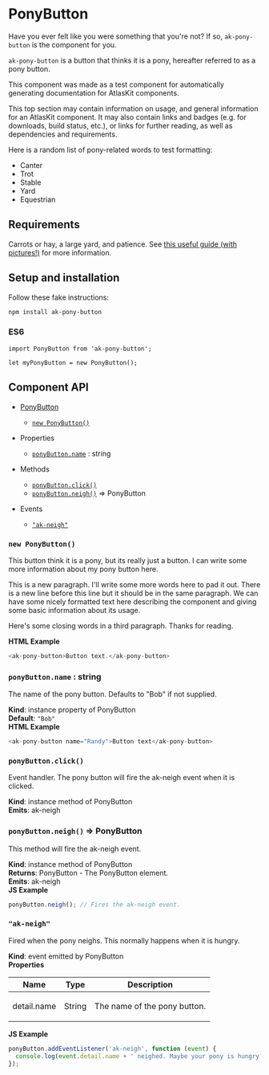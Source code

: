 # PonyButton

Have you ever felt like you were something that you're not? If so, `ak-pony-button` is the component
for you.

`ak-pony-button` is a button that thinks it is a pony, hereafter referred to as a pony button.

This component was made as a test component for automatically generating documentation for AtlasKit
components.

This top section may contain information on usage, and general information for an AtlasKit component.
It may also contain links and badges (e.g. for downloads, build status, etc.), or links for further
reading, as well as dependencies and requirements.

Here is a random list of pony-related words to test formatting:

* Canter
* Trot
* Stable
* Yard
* Equestrian

## Requirements

Carrots or hay, a large yard, and patience. See [this useful guide (with pictures!)](http://www.wikihow.com/Raise-Horses)
for more information.

## Setup and installation

Follow these fake instructions:

```
npm install ak-pony-button
```

### ES6

```
import PonyButton from 'ak-pony-button';

let myPonyButton = new PonyButton();
```

## Component API

* [PonyButton](#PonyButton)
    * [`new PonyButton()`](#new_PonyButton_new)

* Properties

    *  [`ponyButton.name`](#PonyButton+name) : string

* Methods

    *  [`ponyButton.click()`](#PonyButton+click)
    *  [`ponyButton.neigh()`](#PonyButton+neigh) ⇒ PonyButton

* Events

    *  [`"ak-neigh"`](#PonyButton+event_ak-neigh)

### `new PonyButton()`
This button think it is a pony, but its really just a button.
I can write some more information about my pony button here.

This is a new paragraph. I'll write some more words here to pad it out.
There is a new line before this line but it should be in the same paragraph.
We can have some nicely formatted text here describing the component and giving some basic
information about its usage.

Here's some closing words in a third paragraph. Thanks for reading.

**HTML Example**
```js
<ak-pony-button>Button text.</ak-pony-button>
```
### `ponyButton.name` : string
The name of the pony button. Defaults to "Bob" if not supplied.

**Kind**: instance property of PonyButton  
**Default**: `"Bob"`  
**HTML Example**
```js
<ak-pony-button name="Randy">Button text</ak-pony-button>
```
### `ponyButton.click()`
Event handler. The pony button will fire the ak-neigh event when it is clicked.

**Kind**: instance method of PonyButton  
**Emits**: ak-neigh  
### `ponyButton.neigh()` ⇒ PonyButton
This method will fire the ak-neigh event.

**Kind**: instance method of PonyButton  
**Returns**: PonyButton - The PonyButton element.  
**Emits**: ak-neigh  
**JS Example**
```js
ponyButton.neigh(); // Fires the ak-neigh event.
```
### `"ak-neigh"`
Fired when the pony neighs. This normally happens when it is hungry.

**Kind**: event emitted by PonyButton  
**Properties**

<table>
  <thead>
    <tr>
      <th>Name</th><th>Type</th><th>Description</th>
    </tr>
  </thead>
  <tbody>
<tr>
    <td>detail.name</td><td>String</td><td><p>The name of the pony button.</p>
</td>
    </tr>  </tbody>
</table>

**JS Example**
```js
ponyButton.addEventListener('ak-neigh', function (event) {
  console.log(event.detail.name + ' neighed. Maybe your pony is hungry?');
});
```
